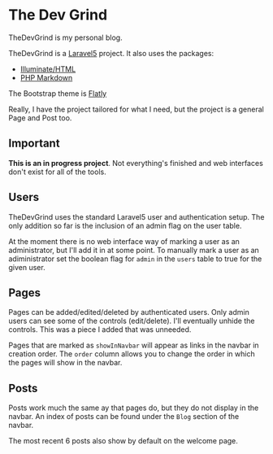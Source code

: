 # The Dev Grind

TheDevGrind is my personal blog. 

TheDevGrind is a [Laravel5](http://laravel.com/) project. It also uses the packages:

- [Illuminate/HTML](https://github.com/illuminate/html/tree/master)
- [PHP Markdown]( https://michelf.ca/projects/php-markdown/ )

The Bootstrap theme is [Flatly](http://bootswatch.com/flatly/)

Really, I have the project tailored for what I need, but the project is a general Page and Post too.

Important
---------
**This is an in progress project**. Not everything's finished and web interfaces don't exist for all of the tools.

Users
-----
TheDevGrind uses the standard Laravel5 user and authentication setup. The only addition so far is the inclusion of an admin flag on the user table.

At the moment there is no web interface way of marking a user as an administrator, but I'll add it in at some point. To manually mark a user as an adiministrator set the boolean flag for `admin` in the `users` table to true for the given user. 

Pages
-----
Pages can be added/edited/deleted by authenticated users. Only admin users can see some of the controls (edit/delete). I'll eventually unhide the controls. This was a piece I added that was unneeded. 

Pages that are marked as `showInNavbar` will appear as links in the navbar in creation order. The `order` column allows you to change the order in which the pages will show in the navbar.


Posts
-----
Posts work much the same ay that pages do, but they do not display in the navbar. An index of posts can be found under the `Blog` section of the navbar.

The most recent 6 posts also show by default on the welcome page. 
